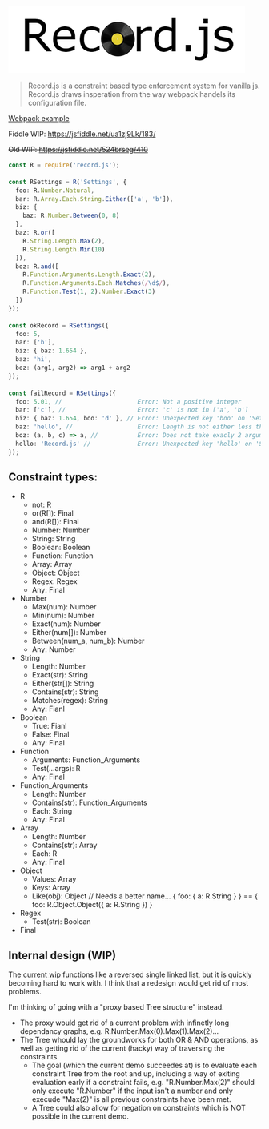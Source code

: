 ![logo](logo.png)

> Record.js is a constraint based type enforcement system for vanilla js. <br>
> Record.js draws insperation from the way webpack handels its configuration file.

[Webpack example](examples/RWebpackConfig.js)

Fiddle WIP: https://jsfiddle.net/ua1zj9Lk/183/

~~Old WIP: https://jsfiddle.net/524brseg/410~~

```ts
const R = require('record.js');

const RSettings = R('Settings', {
  foo: R.Number.Natural, 
  bar: R.Array.Each.String.Either(['a', 'b']), 
  biz: {
    baz: R.Number.Between(0, 8)
  },
  baz: R.or([
    R.String.Length.Max(2),
    R.String.Length.Min(10)
  ]),
  boz: R.and([
    R.Function.Arguments.Length.Exact(2),
    R.Function.Arguments.Each.Matches(/\d$/),
    R.Function.Test(1, 2).Number.Exact(3)
  ])
});

const okRecord = RSettings({
  foo: 5,
  bar: ['b'], 
  biz: { baz: 1.654 },
  baz: 'hi', 
  boz: (arg1, arg2) => arg1 + arg2 
});

const failRecord = RSettings({
  foo: 5.01, //                     Error: Not a positive integer
  bar: ['c'], //                    Error: 'c' is not in ['a', 'b'] 
  biz: { baz: 1.654, boo: 'd' }, // Error: Unexpected key 'boo' on 'Settings.biz'.
  baz: 'hello', //                  Error: Length is not either less than 3 or greater than 9
  boz: (a, b, c) => a, //           Error: Does not take exacly 2 arguments that maches /\d$/ + running the function with args (1, 2) does not return 3
  hello: 'Record.js' //             Error: Unexpected key 'hello' on 'Settings'.
});
```

## Constraint types:

* R
  * not: R
  * or(R[]): Final
  * and(R[]): Final
  * Number: Number
  * String: String
  * Boolean: Boolean
  * Function: Function
  * Array: Array
  * Object: Object
  * Regex: Regex
  * Any: Final
* Number
  * Max(num): Number
  * Min(num): Number
  * Exact(num): Number
  * Either(num[]): Number  
  * Between(num_a, num_b): Number
  * Any: Number
* String
  * Length: Number
  * Exact(str): String
  * Either(str[]): String
  * Contains(str): String
  * Matches(regex): String
  * Any: Fianl
* Boolean
  * True: Fianl
  * False: Final
  * Any: Final
* Function
  * Arguments: Function_Arguments 
  * Test(...args): R
  * Any: Final
* Function_Arguments
  * Length: Number
  * Contains(str): Function_Arguments
  * Each: String
  * Any: Final
* Array
  * Length: Number
  * Contains(str): Array
  * Each: R
  * Any: Final
* Object
  * Values: Array
  * Keys: Array
  * Like(obj): Object // Needs a better name... { foo: { a: R.String } } == { foo: R.Object.Object({ a: R.String }) }
* Regex
  * Test(str): Boolean
* Final

## Internal design (WIP)

The [current wip](https://jsfiddle.net/524brseg/410) functions like a reversed single linked list, but it is quickly becoming hard to work with. I think that a redesign would get rid of most problems. 

I'm thinking of going with a "proxy based Tree structure" instead. 
* The proxy would get rid of a current problem with infinetly long dependancy graphs, e.g. R.Number.Max(0).Max(1).Max(2)...
* The Tree whould lay the groundworks for both OR & AND operations, as well as getting rid of the current (hacky) way of traversing the constraints. 
  * The goal (which the current demo succeedes at) is to evaluate each constraint Tree from the root and up, including a way of exiting evaluation early if a constraint fails, e.g. "R.Number.Max(2)" should only execute "R.Number" if the input isn't a number and only execude "Max(2)" is all previous constraints have been met.
  * A Tree could also allow for negation on constraints which is NOT possible in the current demo.
